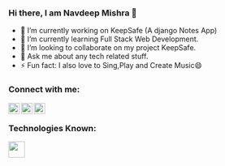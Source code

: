 ### Hi there, I am Navdeep Mishra 👋


- 🔭 I’m currently working on KeepSafe (A django Notes App)
- 🌱 I’m currently learning Full Stack Web Development.
- 👯 I’m looking to collaborate on my project KeepSafe.
- 💬 Ask me about any tech related stuff.
- ⚡ Fun fact: I also love to Sing,Play and Create Music😄

### Connect with me:

[<img align="left" alt="codeSTACKr | Twitter" width="22px" src="https://cdn.jsdelivr.net/npm/simple-icons@v3/icons/twitter.svg" />][twitter]
[<img align="left" alt="codeSTACKr | LinkedIn" width="22px" src="https://cdn.jsdelivr.net/npm/simple-icons@v3/icons/linkedin.svg" />][linkedin]
[<img align="left" alt="codeSTACKr | Instagram" width="22px" src="https://cdn.jsdelivr.net/npm/simple-icons@v3/icons/instagram.svg" />][instagram]<br>


### Technologies Known:
<img height="32" width="32" src="https://cdn.jsdelivr.net/npm/simple-icons@v4/icons/python.svg" />












[twitter]: https://twitter.com/navdeepm20
[instagram]: https://instagram.com/navdeepm20
[linkedin]: https://linkedin.com/in/navdeepm20
